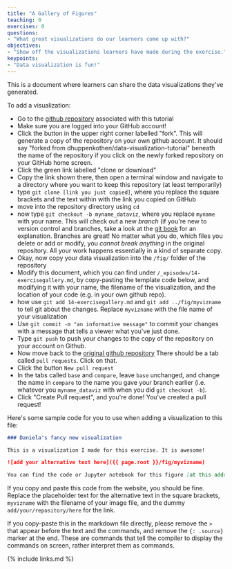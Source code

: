 ```yaml
---
title: "A Gallery of Figures"
teaching: 0
exercises: 0
questions:
- "What great visualizations do our learners come up with?"
objectives:
- "Show off the visualizations learners have made during the exercise."
keypoints:
- "Data visualization is fun!"
---
```


This is a document where learners can share the data visualizations they've generated. 

To add a visualization:
* Go to the [github repository](https://github.com/dhuppenkothen/data-visualization-tutorial) associated
with this tutorial
* Make sure you are logged into your GitHub account!
* Click the button in the upper right corner labelled "fork". This will generate a copy of the repository 
on your own github account. It should say "forked from dhuppenkothen/data-visualization-tutorial" beneath 
the name of the repository if you click on the newly forked repository on your GitHub home screen.
* Click the green link labelled "clone or download"
* Copy the link shown there, then open a terminal window and navigate to a directory where you want to 
keep this repository (at least temporarily)
* type `git clone [link you just copied]`, where you replace the square brackets and the text within with 
the link you copied on GitHub
* move into the repository directory using `cd`
* now type `git checkout -b myname_dataviz`, where you replace `myname` with your name. This will check 
out a new *branch* (if you're new to version control and branches, take a look at the [git book](https://git-scm.com/book/en/v2/Git-Branching-Basic-Branching-and-Merging) for an explanation. Branches are great! No matter what 
you do, which files you delete or add or modify, you *cannot break anything* in the original repository. 
All your work happens essentially in a kind of separate copy. 
* Okay, now copy your data visualization into the `/fig/` folder of the repository
* Modify this document, which you can find under `/_episodes/14-exercisegallery.md`, by copy-pasting the 
template code below, and modifying it with your name, the filename of the visualization, and the location of your 
code (e.g. in your own github repo).
* how use `git add 14-exercisegallery.md` and `git add ../fig/myvizname` to tell git about the changes. Replace
`myvizname` with the file name of your visualization
* Use `git commit -m "an informative message"` to commit your changes with a message that tells a viewer 
what you've just done.
* Type `git push` to push your changes to the copy of the repository on your account on Github.
* Now move back to the [original github repository](https://github.com/dhuppenkothen/data-visualization-tutorial) 
There should be a tab called `pull requests`. Click on that.
* Click the button `New pull request`
* In the tabs called `base` and `compare`, leave `base` unchanged, and change the name in `compare` to 
the name you gave your branch earlier (i.e. whatever you `myname_dataviz` with when you did `git checkout -b`). 
* Click "Create Pull request", and you're done! You've created a pull request!

Here's some sample code for you to use when adding a visualization to this file:

```markdown
### Daniela's fancy new visualization

This is a visualization I made for this exercise. It is awesome!

![add your alternative text here]({{ page.root }}/fig/myvizname)

You can find the code or Jupyter notebook for this figure [at this address](add/your/repository/here).
```
 
If you copy and paste this code from the website, you should be fine. Replace the placeholder text 
for the alternative text in the square brackets, `myvizname` with the filename of your image file, 
and the dummy `add/your/repository/here` for the link.

If you copy-paste this in the markdown file directly, please remove the `>` that appear before the text 
and the commands, and remove the `{: .source}` marker at the end. These are commands that tell the 
compiler to display the commands on screen, rather interpret them as commands.  

{% include links.md %}
 
